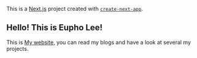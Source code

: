This is a [Next.js](https://nextjs.org/) project created with [`create-next-app`](https://github.com/vercel/next.js/tree/canary/packages/create-next-app).

## Hello! This is Eupho Lee!

This is [My website](https://eupholee.netlify.app/), you can read my blogs and have a look at several my projects.
